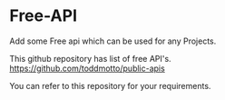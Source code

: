 # Free-API
Add some Free api which can be used for any Projects.

This github repository has list of free API's.
https://github.com/toddmotto/public-apis

You can refer to this repository for your requirements.
